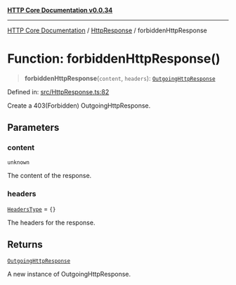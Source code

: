 [**HTTP Core Documentation v0.0.34**](../../README.md)

***

[HTTP Core Documentation](../../modules.md) / [HttpResponse](../README.md) / forbiddenHttpResponse

# Function: forbiddenHttpResponse()

> **forbiddenHttpResponse**(`content`, `headers`): [`OutgoingHttpResponse`](../../OutgoingHttpResponse/classes/OutgoingHttpResponse.md)

Defined in: [src/HttpResponse.ts:82](https://github.com/stonemjs/http-core/blob/424f80742be298e137f118c0e2e80266a8a78f3c/src/HttpResponse.ts#L82)

Create a 403(Forbidden) OutgoingHttpResponse.

## Parameters

### content

`unknown`

The content of the response.

### headers

[`HeadersType`](../../declarations/type-aliases/HeadersType.md) = `{}`

The headers for the response.

## Returns

[`OutgoingHttpResponse`](../../OutgoingHttpResponse/classes/OutgoingHttpResponse.md)

A new instance of OutgoingHttpResponse.
